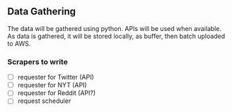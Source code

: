 ## Data Gathering

The data will be gathered using python. APIs will be used when available. 
As data is gathered, it will be stored locally, as buffer, then batch uploaded to AWS. 

### Scrapers to write

- [ ] requester for Twitter (API)
- [ ] requester for NYT (API)
- [ ] requester for Reddit (API?)
- [ ] request scheduler
